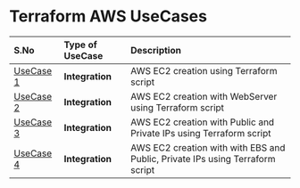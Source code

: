 # Terraform AWS UseCases

 |  S.No | Type of UseCase | Description
:------|:------|:------|
[UseCase 1](/AWS/UseCase1/Readme.md) | **Integration** | AWS EC2 creation using Terraform script
[UseCase 2](AWS/UseCase2/Readme.md) | **Integration** | AWS EC2 creation with WebServer using Terraform script
[UseCase 3](/AWS/UseCase3/Readme.md) | **Integration** | AWS EC2 creation with Public and Private IPs using Terraform script
[UseCase 4](/AWS/UseCase4/Readme.md) | **Integration** | AWS EC2 creation with with EBS and Public, Private IPs using Terraform script


